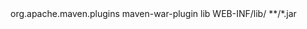 <plugin>
    <groupId>org.apache.maven.plugins</groupId>
    <artifactId>maven-war-plugin</artifactId>
    <configuration>
        <webResources>
          <resource>
               <directory>lib</directory>
               <targetPath>WEB-INF/lib/</targetPath>
               <includes>
                    <include>**/*.jar</include>
                </includes>
          </resource>
        </webResources>
    </configuration>
</plugin>
